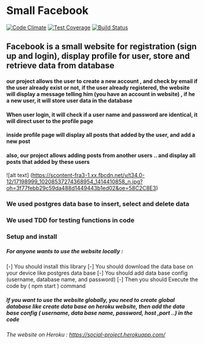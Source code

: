 # Small Facebook
[![Code Climate](https://codeclimate.com/github/super4minions/social/badges/gpa.svg)](https://codeclimate.com/github/super4minions/social)
[![Test Coverage](https://codeclimate.com/github/super4minions/social/badges/coverage.svg)](https://codeclimate.com/github/super4minions/social/coverage)
[![Build Status](https://travis-ci.org/super4minions/social.svg?branch=master)](https://travis-ci.org/super4minions/social)


## Facebook is a small website for registration (sign up and login), display profile for user, store and retrieve data from database

#### our project allows the user to create a new account , and check by email if the user already exist or not, if the user already registered, the website will display a message telling him (you have an account in website) , if he a new user, it will store user data in  the database

#### When user login, it will check if a user name and password are identical, it will direct user to the profile page

#### inside profile page will display all posts that added by the user, and add a new post 

#### also, our project allows adding posts from another users .. and display all posts that added by these users


![alt text] (https://scontent-fra3-1.xx.fbcdn.net/v/t34.0-12/17198999_10208537274368954_1414410858_n.jpg?oh=3f77febb29c59da488d1449443b1ed02&oe=58C2C8E3)



### We used postgres data base to insert, select and delete data

### We used TDD for testing functions in code

### Setup and install 
##### For anyone wants to use the website locally :
[-] You should install this library 
[-] You should download the data base on your device like postgres data base
[-] You should add data base config (username, database name, and password)
[-] Then you should Execute the code by ( npm start ) command

##### If you want to use the website globally, you need to create global database like create data base on heroku website, then add the data base config ( username, data base name, password, host ,port ..) in the code

###### The website on Heroku : https://social-project.herokuapp.com/
